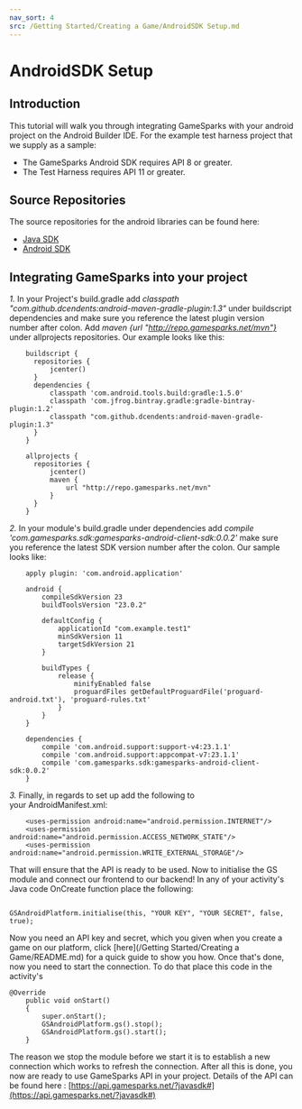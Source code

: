 ```yaml
---
nav_sort: 4
src: /Getting Started/Creating a Game/AndroidSDK Setup.md
---
```


# AndroidSDK Setup

## Introduction

This tutorial will walk you through integrating GameSparks with your android project on the Android Builder IDE. For the example test harness project that we supply as a sample:
* The GameSparks Android SDK requires API 8 or greater.
* The Test Harness requires API 11 or greater.

## Source Repositories

The source repositories for the android libraries can be found here:
* [Java  SDK](https://bitbucket.org/gamesparks/gamesparks-java-sdk)
* [Android SDK](https://bitbucket.org/gamesparks/gamesparks-android-sdk)

## Integrating GameSparks into your project

*1.*  In your Project's build.gradle add *classpath "com.github.dcendents:android-maven-gradle-plugin:1.3"* under buildscript dependencies and make sure you reference the latest plugin version number after colon. Add *maven {url "http://repo.gamesparks.net/mvn"}* under allprojects repositories.
Our example looks like this:

```
    buildscript {
      repositories {
          jcenter()
      }
      dependencies {
          classpath 'com.android.tools.build:gradle:1.5.0'
          classpath 'com.jfrog.bintray.gradle:gradle-bintray-plugin:1.2'
          classpath "com.github.dcendents:android-maven-gradle-plugin:1.3"
      }
    }

    allprojects {
      repositories {
          jcenter()
          maven {
              url "http://repo.gamesparks.net/mvn"
          }
      }
    }
```

*2.*  In your module's build.gradle under dependencies add *compile 'com.gamesparks.sdk:gamesparks-android-client-sdk:0.0.2'* make sure you reference the latest SDK version number after the colon. Our sample looks like:

```
    apply plugin: 'com.android.application'

    android {
        compileSdkVersion 23
        buildToolsVersion "23.0.2"

        defaultConfig {
            applicationId "com.example.test1"
            minSdkVersion 11
            targetSdkVersion 21
        }

        buildTypes {
            release {
                minifyEnabled false
                proguardFiles getDefaultProguardFile('proguard-android.txt'), 'proguard-rules.txt'
            }
        }
    }

    dependencies {
        compile 'com.android.support:support-v4:23.1.1'
        compile 'com.android.support:appcompat-v7:23.1.1'
        compile 'com.gamesparks.sdk:gamesparks-android-client-sdk:0.0.2'
    }
```

*3.*  Finally, in regards to set up add the following to your AndroidManifest.xml:
```
    <uses-permission android:name="android.permission.INTERNET"/>
    <uses-permission android:name="android.permission.ACCESS_NETWORK_STATE"/>
    <uses-permission android:name="android.permission.WRITE_EXTERNAL_STORAGE"/>
```
That will ensure that the API is ready to be used. Now to initialise the GS module and connect our frontend to our backend! In any of your activity's Java code OnCreate function place the following:
```

GSAndroidPlatform.initialise(this, "YOUR KEY", "YOUR SECRET", false, true);

```

Now you need an API key and secret, which you given when you create a game on our platform, click [here](/Getting Started/Creating a Game/README.md) for a quick guide to show you how. Once that's done, now you need to start the connection. To do that place this code in the activity's

```
@Override
	public void onStart()
	{
		super.onStart();
		GSAndroidPlatform.gs().stop();
		GSAndroidPlatform.gs().start();
	}
```

The reason we stop the module before we start it is to establish a new connection which works to refresh the connection. After all this is done, you now are ready to use GameSparks API in your project. Details of the API can be found here : [https://api.gamesparks.net/?javasdk#](https://api.gamesparks.net/?javasdk#)

